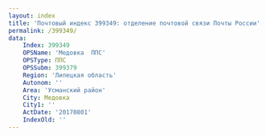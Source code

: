 ```yaml
---
layout: index
title: 'Почтовый индекс 399349: отделение почтовой связи Почты России'
permalink: /399349/
data:
    Index: 399349
    OPSName: 'Медовка  ППС'
    OPSType: ППС
    OPSSubm: 399379
    Region: 'Липецкая область'
    Autonom: ''
    Area: 'Усманский район'
    City: Медовка
    City1: ''
    ActDate: '20170801'
    IndexOld: ''
---
```


